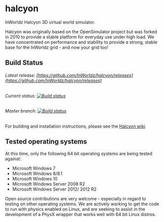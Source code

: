 # halcyon
InWorldz Halcyon 3D virtual world simulator.

Halcyon was originally based on the OpenSimulator project but was forked in 2010 to provide a stable platform for everyday use under high load. We have concentrated on performance and stability to provide a strong, stable base for the InWorldz grid - and now your grid too!

[InWorldz]: http://inworldz.com/
[wiki]: https://github.com/InWorldz/halcyon/wiki
[physxnet]: https://github.com/InWorldz/PhysX.net

## Build Status

###### Latest release: [https://github.com/InWorldz/halcyon/releases](https://github.com/InWorldz/halcyon/releases)
###### Current status: [![Build status](https://ci.appveyor.com/api/projects/status/8nn67w43r2586y1k?svg=true)](https://ci.appveyor.com/project/appurist/halcyon) 
###### Master branch: [![Build status](https://ci.appveyor.com/api/projects/status/8nn67w43r2586y1k/branch/master?svg=true)](https://ci.appveyor.com/project/appurist/halcyon/branch/master)

For building and installation instructions, please see the [Halcyon wiki][wiki].

## Tested operating systems
At this time, only the following 64 bit operating systems are being tested against:

* Microsoft Windows 7
* Microsoft Windows 8/8.1
* Microsoft Windows 10
* Microsoft Windows Server 2008 R2
* Microsoft Windows Server 2012/ 2012 R2

Open source contributions are very welcome - especially in regard to testing on other operating systems. We are actively working to get the code to run with physics enabled on Linux, and are seeking to assist in the development of a PhysX wrapper that works well with 64 bit Linux distros.
